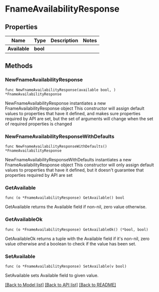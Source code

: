 # FnameAvailabilityResponse

## Properties

Name | Type | Description | Notes
------------ | ------------- | ------------- | -------------
**Available** | **bool** |  | 

## Methods

### NewFnameAvailabilityResponse

`func NewFnameAvailabilityResponse(available bool, ) *FnameAvailabilityResponse`

NewFnameAvailabilityResponse instantiates a new FnameAvailabilityResponse object
This constructor will assign default values to properties that have it defined,
and makes sure properties required by API are set, but the set of arguments
will change when the set of required properties is changed

### NewFnameAvailabilityResponseWithDefaults

`func NewFnameAvailabilityResponseWithDefaults() *FnameAvailabilityResponse`

NewFnameAvailabilityResponseWithDefaults instantiates a new FnameAvailabilityResponse object
This constructor will only assign default values to properties that have it defined,
but it doesn't guarantee that properties required by API are set

### GetAvailable

`func (o *FnameAvailabilityResponse) GetAvailable() bool`

GetAvailable returns the Available field if non-nil, zero value otherwise.

### GetAvailableOk

`func (o *FnameAvailabilityResponse) GetAvailableOk() (*bool, bool)`

GetAvailableOk returns a tuple with the Available field if it's non-nil, zero value otherwise
and a boolean to check if the value has been set.

### SetAvailable

`func (o *FnameAvailabilityResponse) SetAvailable(v bool)`

SetAvailable sets Available field to given value.



[[Back to Model list]](../README.md#documentation-for-models) [[Back to API list]](../README.md#documentation-for-api-endpoints) [[Back to README]](../README.md)


